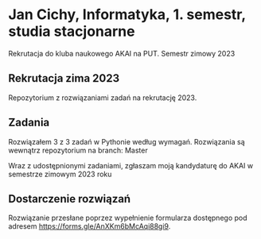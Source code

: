 # Jan Cichy, Informatyka, 1. semestr, studia stacjonarne

Rekrutacja do kluba naukowego AKAI na PUT. Semestr zimowy 2023

## Rekrutacja zima 2023

Repozytorium z rozwiązaniami zadań na rekrutację 2023. 

## Zadania

Rozwiązałem 3 z 3 zadań w Pythonie według wymagań. Rozwiązania są wewnątrz repozytorium na branch: Master

Wraz z udostępnionymi zadaniami, zgłaszam moją kandydaturę do AKAI w semestrze zimowym 2023 roku

## Dostarczenie rozwiązań

Rozwiązanie przesłane poprzez wypełnienie formularza dostępnego pod adresem https://forms.gle/AnXKm6bMcAqi88gi9.
